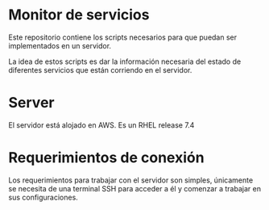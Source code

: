 # Monitor de servicios

Este repositorio contiene los scripts necesarios para que puedan ser implementados en un servidor.

La idea de estos scripts es dar la información necesaria del estado de diferentes servicios que están corriendo en el servidor.

# Server

El servidor está alojado en AWS. Es un RHEL release 7.4

# Requerimientos de conexión

Los requerimientos para trabajar con el servidor son simples, únicamente se necesita de una terminal SSH para acceder a él y comenzar a trabajar en sus configuraciones.